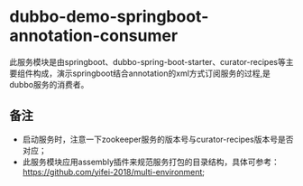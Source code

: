 # dubbo-demo-springboot-annotation-consumer
此服务模块是由springboot、dubbo-spring-boot-starter、curator-recipes等主要组件构成，演示springboot结合annotation的xml方式订阅服务的过程,是dubbo服务的消费者。
    
## 备注
* 启动服务时，注意一下zookeeper服务的版本号与curator-recipes版本号是否对应；
* 此服务模块应用assembly插件来规范服务打包的目录结构，具体可参考：https://github.com/yifei-2018/multi-environment;